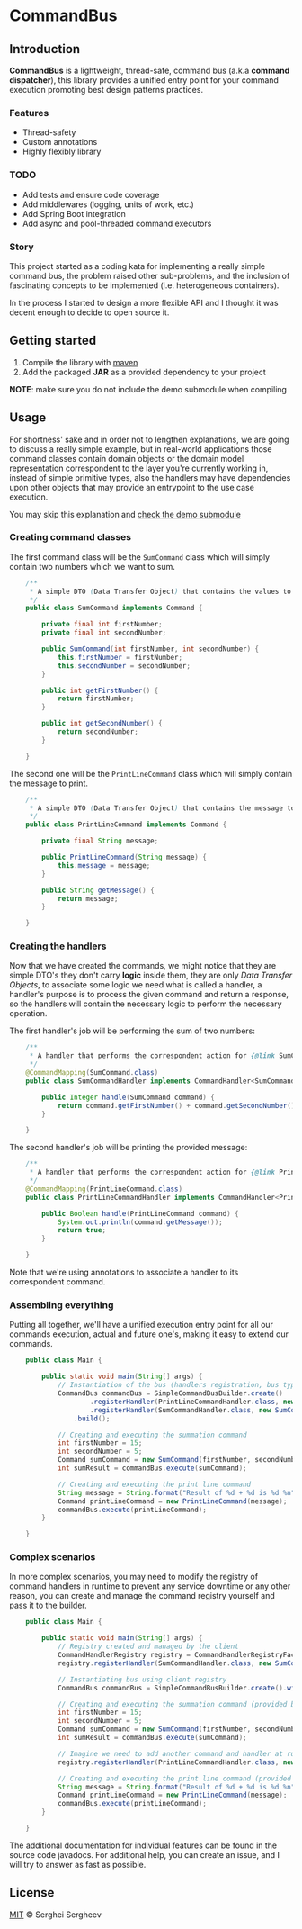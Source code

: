 # CommandBus

## Introduction

**CommandBus** is a lightweight, thread-safe, command bus (a.k.a **command dispatcher**),
this library provides a unified entry point for your command execution promoting best
design patterns practices.

### Features
- Thread-safety
- Custom annotations
- Highly flexibly library

### TODO
- Add tests and ensure code coverage
- Add middlewares (logging, units of work, etc.)
- Add Spring Boot integration
- Add async and pool-threaded command executors

### Story

This project started as a coding kata for implementing a really simple command bus,
the problem raised other sub-problems, and the inclusion of fascinating concepts to
be implemented (i.e. heterogeneous containers).

In the process I started to design a more flexible API and I thought it was decent
enough to decide to open source it.

## Getting started

1. Compile the library with [maven](https://maven.apache.org/)
2. Add the packaged **JAR** as a provided dependency to your project

**NOTE**: make sure you do not include the demo submodule when compiling

## Usage

For shortness' sake and in order not to lengthen explanations, we are going to discuss
a really simple example, but in real-world applications those command classes contain
domain objects or the domain model representation correspondent to the layer you're 
currently working in, instead of simple primitive types, also the handlers may have 
dependencies upon other objects that may provide an entrypoint to the use case execution.

You may skip this explanation and [check the demo submodule](commandbus-demo/src/main/java/dev/sergheev)

### Creating command classes

The first command class will be the ```SumCommand``` class which will simply contain 
two numbers which we want to sum.

```java
    /**
     * A simple DTO (Data Transfer Object) that contains the values to sum.
     */
    public class SumCommand implements Command {

        private final int firstNumber;
        private final int secondNumber;

        public SumCommand(int firstNumber, int secondNumber) {
            this.firstNumber = firstNumber;
            this.secondNumber = secondNumber;
        }

        public int getFirstNumber() {
            return firstNumber;
        }

        public int getSecondNumber() {
            return secondNumber;
        }

    }
```

The second one will be the ```PrintLineCommand``` class which will simply contain the
message to print.

```java
    /**
     * A simple DTO (Data Transfer Object) that contains the message to be printed.
     */
    public class PrintLineCommand implements Command {

        private final String message;

        public PrintLineCommand(String message) {
            this.message = message;
        }

        public String getMessage() {
            return message;
        }

    }
```

### Creating the handlers

Now that we have created the commands, we might notice that they are simple DTO's they don't
carry **logic** inside them, they are only _Data Transfer Objects_, to associate some logic
we need what is called a handler, a handler's purpose is to process the given command and 
return a response, so the handlers will contain the necessary logic to perform the necessary 
operation.

The first handler's job will be performing the sum of two numbers:

```java
    /**
     * A handler that performs the correspondent action for {@link SumCommand}.
     */
    @CommandMapping(SumCommand.class)
    public class SumCommandHandler implements CommandHandler<SumCommand, Integer> {

        public Integer handle(SumCommand command) {
            return command.getFirstNumber() + command.getSecondNumber();
        }

    }
```

The second handler's job will be printing the provided message:

```java
    /**
     * A handler that performs the correspondent action for {@link PrintLineCommand}.
     */
    @CommandMapping(PrintLineCommand.class)
    public class PrintLineCommandHandler implements CommandHandler<PrintLineCommand, Boolean> {

        public Boolean handle(PrintLineCommand command) {
            System.out.println(command.getMessage());
            return true;
        }

    }
```

Note that we're using annotations to associate a handler to its correspondent command.

### Assembling everything

Putting all together, we'll have a unified execution entry point for all our commands
execution, actual and future one's, making it easy to extend our commands.

```java
    public class Main {

        public static void main(String[] args) {
            // Instantiation of the bus (handlers registration, bus type selection, etc.)
            CommandBus commandBus = SimpleCommandBusBuilder.create()
                    .registerHandler(PrintLineCommandHandler.class, new PrintLineCommandHandler())
                    .registerHandler(SumCommandHandler.class, new SumCommandHandler())
                .build();

            // Creating and executing the summation command
            int firstNumber = 15;
            int secondNumber = 5;
            Command sumCommand = new SumCommand(firstNumber, secondNumber);
            int sumResult = commandBus.execute(sumCommand);

            // Creating and executing the print line command
            String message = String.format("Result of %d + %d is %d %n", firstNumber, secondNumber, sumResult);
            Command printLineCommand = new PrintLineCommand(message);
            commandBus.execute(printLineCommand);
        }

    }
```

### Complex scenarios

In more complex scenarios, you may need to modify the registry of command handlers
in runtime to prevent any service downtime or any other reason, you can create and
manage the command registry yourself and pass it to the builder.

```java
    public class Main {

        public static void main(String[] args) {
            // Registry created and managed by the client
            CommandHandlerRegistry registry = CommandHandlerRegistryFactory.newRegistry();
            registry.registerHandler(SumCommandHandler.class, new SumCommandHandler());

            // Instantiating bus using client registry
            CommandBus commandBus = SimpleCommandBusBuilder.create().withRegistry(registry).build();

            // Creating and executing the summation command (provided before bus creation)
            int firstNumber = 15;
            int secondNumber = 5;
            Command sumCommand = new SumCommand(firstNumber, secondNumber);
            int sumResult = commandBus.execute(sumCommand);

            // Imagine we need to add another command and handler at runtime (we add it to our manually managed registry)
            registry.registerHandler(PrintLineCommandHandler.class, new PrintLineCommandHandler());

            // Creating and executing the print line command (provided after bus creation or at runtime)
            String message = String.format("Result of %d + %d is %d %n", firstNumber, secondNumber, sumResult);
            Command printLineCommand = new PrintLineCommand(message);
            commandBus.execute(printLineCommand);
        }

    }
```

The additional documentation for individual features can be found in the source code
javadocs. For additional help, you can create an issue, and I will try to answer as
fast as possible.

## License

[MIT](LICENSE) &copy; Serghei Sergheev
